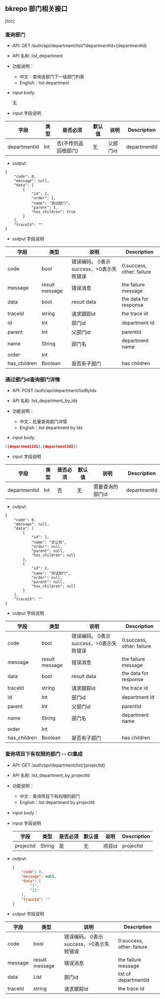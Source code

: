 ## bkrepo 部门相关接口

[toc]

### 查询部门

- API: GET /auth/api/department/list/?departmentId={departmentId}

- API 名称: list_department

- 功能说明：
  - 中文：查询该部门下一级部门列表
  - English：list department

- input body:

  无


- input 字段说明

| 字段         | 类型 | 是否必须             | 默认值 | 说明     | Description  |
| ------------ | ---- | -------------------- | ------ | -------- | ------------ |
| departmentId | Int  | 否(不传则返回根部门) | 无     | 父部门id | departmentId |


- output:

```
{
    "code": 0,
    "message": null,
    "data": [
        {
            "id": 2,
            "order": 1,
            "name": "测试部门",
            "parent": 1,
            "has_children": true
        }
    ],
    "traceId": ""
}
```

- output 字段说明

| 字段         | 类型           | 说明                                    | Description               |
| ------------ | -------------- | --------------------------------------- | ------------------------- |
| code         | bool           | 错误编码。 0表示success，>0表示失败错误 | 0:success, other: failure |
| message      | result message | 错误消息                                | the failure message       |
| data         | bool           | result data                             | the data for response     |
| traceId      | string         | 请求跟踪id                              | the trace id              |
| id           | Int            | 部门id                                  | department Id             |
| parent       | Int            | 父部门id                                | parentId                  |
| name         | String         | 部门名                                  | department name           |
| order        | Int            |                                         |                           |
| has_children | Boolean        | 是否有子部门                            | has children              |





### 通过部门id查询部门详情

- API: POST /auth/api/department/listByIds
- API 名称: list_department_by_ids
- 功能说明：
  - 中文：批量查询部门详情
  - English：list department by ids

- input body:

``` json
[{departmentId1},{departmentId2}]
```


- input 字段说明

| 字段         | 类型 | 是否必须 | 默认值 | 说明             | Description  |
| ------------ | ---- | -------- | ------ | ---------------- | ------------ |
| departmentId | Int  | 否       | 无     | 需要查询的部门id | departmentId |


- output:

```
{
    "code": 0,
    "message": null,
    "data": [
        {
            "id": 1,
            "name": "总公司",
            "order": null,
            "parent": null,
            "has_children": null
        },
        {
            "id": 2,
            "name": "测试部门",
            "order": null,
            "parent": null,
            "has_children": null
        }
    ],
    "traceId": ""
}
```

- output 字段说明

| 字段         | 类型           | 说明                                    | Description               |
| ------------ | -------------- | --------------------------------------- | ------------------------- |
| code         | bool           | 错误编码。 0表示success，>0表示失败错误 | 0:success, other: failure |
| message      | result message | 错误消息                                | the failure message       |
| data         | bool           | result data                             | the data for response     |
| traceId      | string         | 请求跟踪id                              | the trace id              |
| id           | Int            | 部门id                                  | department Id             |
| parent       | Int            | 父部门id                                | parentId                  |
| name         | String         | 部门名                                  | department name           |
| order        | Int            |                                         |                           |
| has_children | Boolean        | 是否有子部门                            | has children              |



### 查询项目下有权限的部门  -- CI集成

- API: GET /auth/api/department/list/{projectId}

- API 名称: list_department_by_projectId

- 功能说明：
  - 中文：查询项目下有权限的部门 
  - English：list department by projectId

- input body：

  


- input 字段说明

  | 字段      | 类型   | 是否必须 | 默认值 | 说明   | Description |
  | --------- | ------ | -------- | ------ | ------ | ----------- |
  | projectId | String | 是       | 无     | 项目Id | projectId   |



- output:

  ```json
  {
      "code": 0,
      "message": null,
      "data": [
          "1",
          "11"
      ],
      "traceId": ""
  }
  ```

  

- output 字段说明

| 字段    | 类型           | 说明                                    | Description               |
| ------- | -------------- | --------------------------------------- | ------------------------- |
| code    | bool           | 错误编码。 0表示success，>0表示失败错误 | 0:success, other: failure |
| message | result message | 错误消息                                | the failure message       |
| data    | List<String>   | 部门id                                  | list of departmentId      |
| traceId | string         | 请求跟踪id                              | the trace id              |